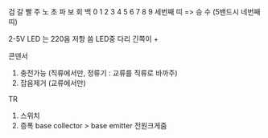 검 갈 빨 주 노 초 파 보 회 백
0  1  2  3  4  5  6  7  8  9
세번째 띠 => 승 수
(5밴드시 네번째 띠)

2-5V LED 는 220옴 저항 씀
LED중 다리 긴쪽이 +

콘덴서
1. 충전가능 (직류에서만, 정류기 : 교류를 직류로 바까주)
2. 잡음제거 (교류에서만)

TR 
1. 스위치
2. 증폭
base collector > base emitter 전원크게줌